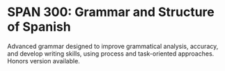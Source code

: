 # SPAN 300: Grammar and Structure of Spanish

Advanced grammar designed to improve grammatical analysis, accuracy, and develop writing skills, using process and task-oriented approaches. Honors version available.